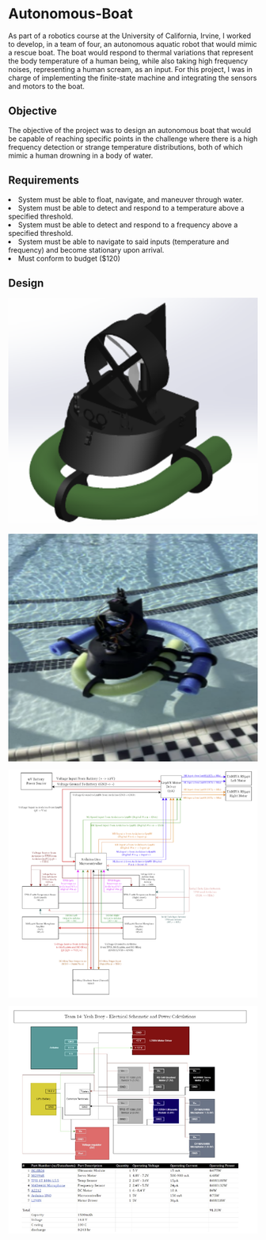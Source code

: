 # Autonomous-Boat

As part of a robotics course at the University of California, Irvine, I worked to develop, in a team of four, an autonomous aquatic robot that would mimic a rescue boat. The boat would respond to thermal variations that represent the body temperature of a human being, while also taking high frequency noises, representing a human scream, as an input. For this project, I was in charge of implementing the finite-state machine and integrating the sensors and motors to the boat.



## Objective
The objective of the project was to design an autonomous boat that would be capable of reaching specific points in the challenge where there is a high frequency detection or strange temperature distributions, both of which mimic a human drowning in a body of water. 

## Requirements
<li>
  System must be able to float, navigate, and maneuver through water.
</li>
<li>
  System must be able to detect and respond to a temperature above a specified threshold. 
</li>
<li>
  System must be able to detect and respond to a frequency above a specified threshold. 
</li>
<li>
  System must be able to navigate to said inputs (temperature and frequency) and become stationary upon arrival.
</li>
<li>
  Must conform to budget ($120)
</li>

## Design
<p align="center">
  <img width="560" height="460" src="https://github.com/varmagokul6/Autonomous-Boat/blob/main/images/boat%20front.png">
</p>

<p align="center">
  <img width="560" height="460" src="https://github.com/varmagokul6/Autonomous-Boat/blob/main/images/boat%20in%20water.png">
</p>


<p align="center">
  <img width="560" height="460" src="https://github.com/varmagokul6/Autonomous-Boat/blob/main/images/block%20diagram.png">
</p>

<p align="center">
  <img width="560" height="460" src="https://github.com/varmagokul6/Autonomous-Boat/blob/main/images/power%20calcs.png">
</p>

